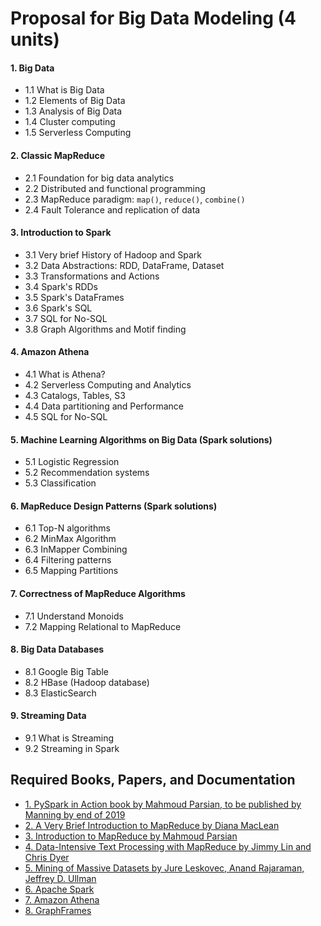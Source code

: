 # Proposal for Big Data Modeling (4 units)

#### 1. Big Data 
* 1.1 What is Big Data
* 1.2 Elements of Big Data
* 1.3 Analysis of Big Data
* 1.4 Cluster computing
* 1.5 Serverless Computing

#### 2. Classic MapReduce
* 2.1 Foundation for big data analytics
* 2.2 Distributed and functional programming
* 2.3 MapReduce paradigm: `map()`, `reduce()`, `combine()`
* 2.4 Fault Tolerance and replication of data

#### 3. Introduction to Spark
* 3.1 Very brief History of Hadoop and Spark
* 3.2 Data Abstractions: RDD, DataFrame, Dataset
* 3.3 Transformations and Actions
* 3.4 Spark's RDDs
* 3.5 Spark's DataFrames
* 3.6 Spark's SQL
* 3.7 SQL for No-SQL 
* 3.8 Graph Algorithms and Motif finding

#### 4. Amazon Athena
* 4.1 What is Athena?
* 4.2 Serverless Computing and Analytics
* 4.3 Catalogs, Tables, S3
* 4.4 Data partitioning and Performance
* 4.5 SQL for No-SQL 

#### 5. Machine Learning Algorithms on Big Data (Spark solutions)
* 5.1 Logistic Regression 
* 5.2 Recommendation systems
* 5.3 Classification

#### 6. MapReduce Design Patterns (Spark solutions)
* 6.1 Top-N algorithms
* 6.2 MinMax Algorithm
* 6.3 InMapper Combining
* 6.4 Filtering patterns
* 6.5 Mapping Partitions

#### 7. Correctness of MapReduce Algorithms
* 7.1  Understand Monoids
* 7.2  Mapping Relational to MapReduce

#### 8. Big Data Databases
* 8.1 Google Big Table
* 8.2 HBase (Hadoop database)
* 8.3 ElasticSearch 

#### 9. Streaming Data
* 9.1 What is Streaming
* 9.2 Streaming in Spark


## Required Books, Papers, and Documentation 

* [1. PySpark in Action book by Mahmoud Parsian, to be published by Manning by end of 2019](https://www.manning.com)
* [2. A Very Brief Introduction to MapReduce by Diana MacLean](http://hci.stanford.edu/courses/cs448g/a2/files/map_reduce_tutorial.pdf)
* [3. Introduction to MapReduce by Mahmoud Parsian](http://mapreduce4hackers.com/docs/Introduction-to-MapReduce.pdf)
* [4. Data-Intensive Text Processing with MapReduce by Jimmy Lin and Chris Dyer](http://lintool.github.io/MapReduceAlgorithms/ed1n/MapReduce-algorithms.pdf)
* [5. Mining of Massive Datasets by Jure Leskovec, Anand Rajaraman, Jeffrey D. Ullman](http://infolab.stanford.edu/~ullman/mmds/book.pdf)
* [6. Apache Spark](http://spark.apache.org/)
* [7. Amazon Athena](https://aws.amazon.com/athena/)
* [8. GraphFrames](http://graphframes.github.io/graphframes/docs/_site/index.html)
